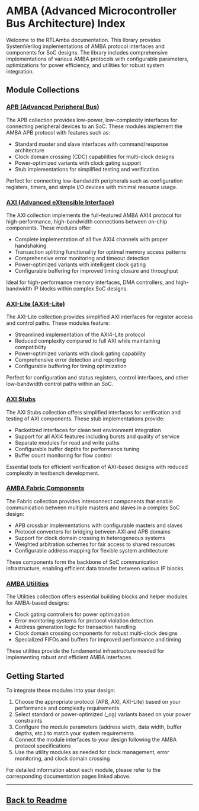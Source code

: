 # AMBA (Advanced Microcontroller Bus Architecture) Index

Welcome to the RTLAmba documentation. This library provides SystemVerilog implementations of AMBA protocol interfaces and components for SoC designs. The library includes comprehensive implementations of various AMBA protocols with configurable parameters, optimizations for power efficiency, and utilities for robust system integration.

## Module Collections

### [APB (Advanced Peripheral Bus)](apb/apb_index.md)

The APB collection provides low-power, low-complexity interfaces for connecting peripheral devices to an SoC. These modules implement the AMBA APB protocol with features such as:

- Standard master and slave interfaces with command/response architecture
- Clock domain crossing (CDC) capabilities for multi-clock designs
- Power-optimized variants with clock gating support
- Stub implementations for simplified testing and verification

Perfect for connecting low-bandwidth peripherals such as configuration registers, timers, and simple I/O devices with minimal resource usage.

### [AXI (Advanced eXtensible Interface)](axi/axi_index.md)

The AXI collection implements the full-featured AMBA AXI4 protocol for high-performance, high-bandwidth connections between on-chip components. These modules offer:

- Complete implementation of all five AXI4 channels with proper handshaking
- Transaction splitting functionality for optimal memory access patterns
- Comprehensive error monitoring and timeout detection
- Power-optimized variants with intelligent clock gating
- Configurable buffering for improved timing closure and throughput

Ideal for high-performance memory interfaces, DMA controllers, and high-bandwidth IP blocks within complex SoC designs.

### [AXI-Lite (AXI4-Lite)](axil/axil_index.md)

The AXI-Lite collection provides simplified AXI interfaces for register access and control paths. These modules feature:

- Streamlined implementation of the AXI4-Lite protocol
- Reduced complexity compared to full AXI while maintaining compatibility
- Power-optimized variants with clock gating capability
- Comprehensive error detection and reporting
- Configurable buffering for timing optimization

Perfect for configuration and status registers, control interfaces, and other low-bandwidth control paths within an SoC.

### [AXI Stubs](axi_stubs/axi_stubs_index.md)

The AXI Stubs collection offers simplified interfaces for verification and testing of AXI components. These stub implementations provide:

- Packetized interfaces for clean test environment integration
- Support for all AXI4 features including bursts and quality of service
- Separate modules for read and write paths
- Configurable buffer depths for performance tuning
- Buffer count monitoring for flow control

Essential tools for efficient verification of AXI-based designs with reduced complexity in testbench development.

### [AMBA Fabric Components](fabric/amba_fabric_index.md)

The Fabric collection provides interconnect components that enable communication between multiple masters and slaves in a complex SoC design:

- APB crossbar implementations with configurable masters and slaves
- Protocol converters for bridging between AXI and APB domains
- Support for clock domain crossing in heterogeneous systems
- Weighted arbitration schemes for fair access to shared resources
- Configurable address mapping for flexible system architecture

These components form the backbone of SoC communication infrastructure, enabling efficient data transfer between various IP blocks.

### [AMBA Utilities](utility/utility_index.md)

The Utilities collection offers essential building blocks and helper modules for AMBA-based designs:

- Clock gating controllers for power optimization
- Error monitoring systems for protocol violation detection
- Address generation logic for transaction handling
- Clock domain crossing components for robust multi-clock designs
- Specialized FIFOs and buffers for improved performance and timing

These utilities provide the fundamental infrastructure needed for implementing robust and efficient AMBA interfaces.

## Getting Started

To integrate these modules into your design:

1. Choose the appropriate protocol (APB, AXI, AXI-Lite) based on your performance and complexity requirements
2. Select standard or power-optimized (_cg) variants based on your power constraints
3. Configure the module parameters (address width, data width, buffer depths, etc.) to match your system requirements
4. Connect the module interfaces to your design following the AMBA protocol specifications
5. Use the utility modules as needed for clock management, error monitoring, and clock domain crossing

For detailed information about each module, please refer to the corresponding documentation pages linked above.

---
[Back to Readme](../../../README.md)
---
